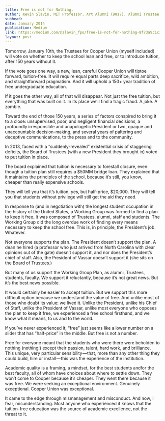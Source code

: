 ```yaml
---
title: Free is not for Nothing.
author: Kevin Slavin, MIT Professor, Art Alumni (90s?), Alumni Trustee
subhead: 
date: January 2014
publication: Medium
link: https://medium.com/@slavin_fpo/free-is-not-for-nothing-8f73a9c1c123
layout: post
---
```

Tomorrow, January 10th, the Trustees for Cooper Union (myself included) will vote on whether to keep the school lean and free, or to introduce tuition, after 150 years without it.

If the vote goes one way, a new, lean, careful Cooper Union will tiptoe forward, tuition-free. It will require equal parts deep sacrifice, wild ambition, and straightforward pragmatism. And it will uphold a 150+ year tradition of free undergraduate education.

If it goes the other way, all of that will disappear. Not just the free tuition, but everything that was built on it. In its place we’ll find a tragic fraud. A joke. A zombie.

Toward the end of those 150 years, a series of factors conspired to bring it to a close: unsupervised, poor, and negligent financial decisions, a profoundly irresponsible and unapologetic President or two, opaque and unaccountable decision-making, and several years of paltering and deceptive communications, to the press and to the community.

In 2013, faced with a “suddenly-revealed” existential crisis of staggering deficits, the Board of Trustees (with a new President they brought in) voted to put tuition in place.

The board explained that tuition is necessary to forestall closure, even though a tuition plan still requires a $50MM bridge loan. They explained that it maintains the principles of the school, because it’s still, you know, cheaper than really expensive schools.

They will tell you that it’s tuition, yes, but half-price, $20,000. They will tell you that students without privilege will still get the aid they need.

In response to (and in negotiation with) the longest student occupation in the history of the United States, a Working Group was formed to find a plan to keep it free. It was composed of Trustees, alumni, staff and students. The Working Group did the long overdue work of finding every means necessary to keep the school free. This is, in principle, the President’s job. Whatever.

Not everyone supports the plan. The President doesn’t support the plan. A dean he hired (a professor who just arrived from North Carolina with clear opinions out of the gate) doesn’t support it, and nor does the President’s chief of staff. Also, the President of Vassar doesn’t support it (she sits on the Board of Trustees.)

But many of us support the Working Group Plan, as alumni, Trustees, students, faculty. We support it reluctantly, because it’s not great news. But it’s the best news possible.

It would certainly be easier to accept tuition. But we support this more difficult option because we understand the value of free. And unlike most of those who doubt its value: we lived it. Unlike the President, unlike his Chief of Staff, unlike the President of Vassar, unlike most everyone who opposes the plan to keep it free, we experienced a free school firsthand, and we know what it means, to us and to the world.

If you’ve never experienced it, “free” just seems like a lower number on a slider that has “half-price” in the middle. But free is not a number.

Free for everyone meant that the students who were there were beholden to nothing (nothing!) except their passion, talent, hard work, and brilliance. This unique, very particular sensibility — that, more than any other thing they could build, hire or install — this was the experience of the institution.

Academic quality is a framing, a mindset, for the best students andfor the best faculty, all of whom have choices about where to settle down. They won’t come to Cooper because it’s cheaper. They went there because it was free. We were seeking an exceptional environment. Genuinely exceptional. Cooper Union was exceptional.

It came to the edge through mismanagement and misconduct. And now, I fear, misunderstanding. Most anyone who experienced it knows that the tuition-free education was the source of academic excellence, not the threat to it.
